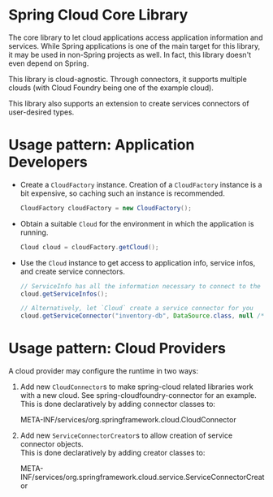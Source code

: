 Spring Cloud Core Library
=========================

The core library to let cloud applications access application information and services.
While Spring applications is one of the main target for this library, it may be used in 
non-Spring projects as well. In fact, this library doesn't even depend on Spring.

This library is cloud-agnostic. Through connectors, it supports multiple clouds 
(with Cloud Foundry being one of the example cloud).

This library also supports an extension to create services connectors of user-desired types.

Usage pattern: Application Developers
=====================================

* Create a `CloudFactory` instance. Creation of a `CloudFactory` instance is a bit expensive, 
  so caching such an instance is recommended.

    ```java
    CloudFactory cloudFactory = new CloudFactory();
    ```
* Obtain a suitable `Cloud` for the environment in which the application is running.
  
    ```java
    Cloud cloud = cloudFactory.getCloud();
    ```

* Use the `Cloud` instance to get access to application info, service infos, and create service connectors.

    ```java
    // ServiceInfo has all the information necessary to connect to the underlying service
    cloud.getServiceInfos();
    ```
    
    ```java
    // Alternatively, let `Cloud` create a service connector for you
    cloud.getServiceConnector("inventory-db", DataSource.class, null /* default config */);
    ```
    
Usage pattern: Cloud Providers
==============================
A cloud provider may configure the runtime in two ways:

1. Add new `CloudConnector`s to make spring-cloud related libraries work with a new cloud. 
   See spring-cloudfoundry-connector for an example. This is done declaratively by adding connector classes to:

    META-INF/services/org.springframework.cloud.CloudConnector
2. Add new `ServiceConnectorCreator`s to allow creation of service connector objects.	
   This is done declaratively by adding creator classes to: 

    META-INF/services/org.springframework.cloud.service.ServiceConnectorCreator
